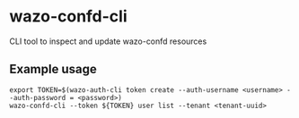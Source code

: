 # wazo-confd-cli
CLI tool to inspect and update wazo-confd resources


## Example usage

```shell
export TOKEN=$(wazo-auth-cli token create --auth-username <username> --auth-password = <password>)
wazo-confd-cli --token ${TOKEN} user list --tenant <tenant-uuid>
```
